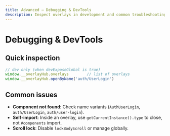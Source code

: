 ```yaml
---
title: Advanced — Debugging & DevTools
description: Inspect overlays in development and common troubleshooting steps.
---
```


# Debugging & DevTools

## Quick inspection
```js
// dev only (when devExposeGlobal is true)
window.__overlayHub.overlays        // list of overlays
window.__overlayHub.openByName('auth/UserLogin')
```

## Common issues
- **Component not found**: Check name variants (`AuthUserLogin`, `auth/UserLogin`, `auth/user-login`).
- **Self-import**: Inside an overlay, use `getCurrentInstance().type` to close, not `#components` import.
- **Scroll lock**: Disable `lockBodyScroll` or manage globally.
